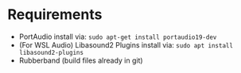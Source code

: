 # Requirements
- PortAudio
install via: ```sudo apt-get install portaudio19-dev```
- (For WSL Audio) Libasound2 Plugins
install via: ```sudo apt install libasound2-plugins```
- Rubberband (build files already in git)
